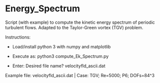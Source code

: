# Energy_Spectrum

Script (with example) to compute the kinetic energy spectrum of periodic turbulent flows. Adapted to the Taylor-Green vortex (TGV) problem.

Instructions:
- Load/install python 3 with numpy and matplotlib

- Execute as:
python3 compute_Ek_Spectrum.py

- Enter:
Desired file name? velocityfld_ascii.dat

Example file: velocityfld_ascii.dat |
Case: TGV; Re=5000; P6; DOFs=84^3
